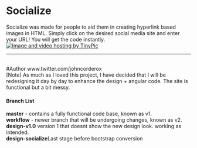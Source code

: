 # Socialize
Socialize was made for people to aid them in creating hyperlink based images in HTML. Simply click on the desired social media site and enter your URL! You will get the code instantly.
<a href="http://tinypic.com?ref=1es6sn" target="_blank"><img src="http://i66.tinypic.com/1es6sn.jpg" border="0" alt="Image and video hosting by TinyPic"></a>
<hr><br>
#Author
www.twitter.com/johncorderox
<br>
[Note] As much as I loved this project, I have decided that I will be redesigning it day by day to enhance the design + angular code. The site is functional but a bit messy.<br>
<h4>Branch List</h4>
<b>master</b> - contains a fully functional code base, known as v1.<br>
<b>workflow</b> - newer branch that will be undergoing changes, known as v2.<br>
<b>design-v1.0</b> version 1 that doesnt show the new design look. working as intended.<br>
<b>design-socialize</b>Last stage before bootstrap conversion

